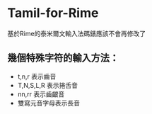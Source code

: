 # Tamil-for-Rime
基於Rime的泰米爾文輸入法碼錶應該不會再修改了

## 幾個特殊字符的輸入方法：
 - t,n,r 表示齒音
 - T,N,S,L,R 表示捲舌音
 - nn,rr 表示齒齦音
 - 雙寫元音字母表示長音
